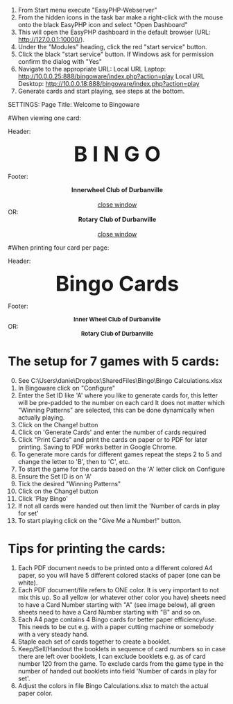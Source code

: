 1. From Start menu execute "EasyPHP-Webserver"
2. From the hidden icons in the task bar make a right-click with the mouse onto the black EasyPHP icon and select "Open Dashboard"
3. This will open the EasyPHP dashboard in the default browser (URL: http://127.0.0.1:10000/).
4. Under the "Modules" heading, click the red "start service" button.
4. Click the black "start service" button. If Windows ask for permission confirm the dialog with "Yes"
5. Navigate to the appropriate URL:
   Local URL Laptop: http://10.0.0.25:888/bingoware/index.php?action=play
   Local URL Desktop: http://10.0.0.18:888/bingoware/index.php?action=play
6. Generate cards and start playing, see steps at the bottom.


SETTINGS:
Page Title:
Welcome to Bingoware


#When viewing one card:

Header:
<center><b><font size="+4">B I N G O</font></b></center>

Footer:
   <center><b>Innerwheel Club of Durbanville</b><br><br><a href="javascript:window.close();">close window</a></center>
   OR:
   <center><b>Rotary Club of Durbanville</b><br><br><a href="javascript:window.close();">close window</a></center>


#When printing four card per page:

Header:
<center><b><font size="+6">Bingo Cards</font></b></center>

Footer:
   <center><b><font size="-1">Inner Wheel Club of Durbanville</font></b></center>
   OR:
   <center><b><font size="-1">Rotary Club of Durbanville</font></b></center>


# The setup for 7 games with 5 cards:
0.  See C:\Users\danie\Dropbox\SharedFiles\Bingo\Bingo Calculations.xlsx
1.  In Bingoware click on "Configure"
2.  Enter the Set ID like 'A' where you like to generate cards for, this letter will be pre-padded to the number on each card
    It does not matter which "Winning Patterns" are selected, this can be done dynamically when actually playing.
3.  Click on the Change! button
4.  Click on 'Generate Cards' and enter the number of cards required
5.  Click "Print Cards" and print the cards on paper or to PDF for later printing. Saving to PDF works better in Google Chrome.
6.  To generate more cards for different games repeat the steps 2 to 5 and change the letter to 'B', then to 'C', etc.
7.  To start the game for the cards based on the 'A' letter click on Configure
8.  Ensure the Set ID is on 'A'
9.  Tick the desired "Winning Patterns"
10. Click on the Change! button
11. Click 'Play Bingo'
12. If not all cards were handed out then limit the 'Number of cards in play for set'
13. To start playing click on the "Give Me a Number!" button.


# Tips for printing the cards:
1. Each PDF document needs to be printed onto a different colored A4 paper, so you will have 5 different colored stacks of paper (one can be white).
2. Each PDF document/file refers to ONE color. It is very important to not mix this up. So all yellow (or whatever other color you have) sheets need to have a Card Number starting with "A" (see image below), all green sheets need to have a Card Number starting with "B" and so on.
3. Each A4 page contains 4 Bingo cards for better paper efficiency/use. This needs to be cut e.g. with a paper cutting machine or somebody with a very steady hand.
4. Staple each set of cards together to create a booklet.
5. Keep/Sell/Handout the booklets in sequence of card numbers so in case there are left over booklets, I can exclude booklets e.g. as of card number 120 from the game.
   To exclude cards from the game type in the number of handed out booklets into field 'Number of cards in play for set'.
6. Adjust the colors in file Bingo Calculations.xlsx to match the actual paper color.
